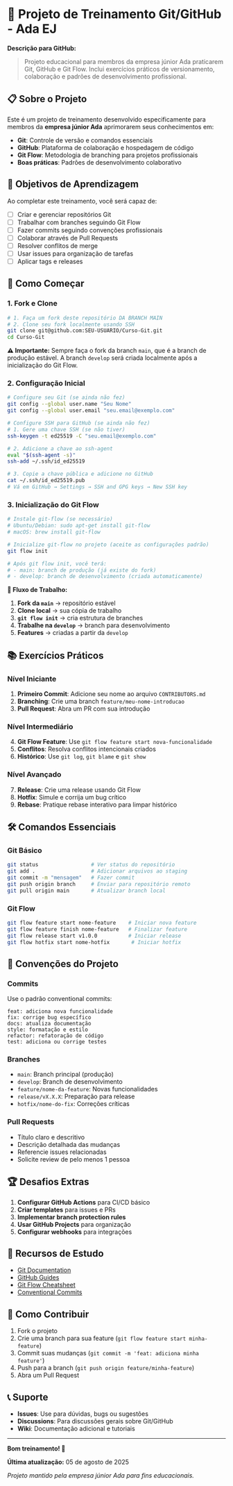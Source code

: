 # 🎯 Projeto de Treinamento Git/GitHub - Ada EJ

**Descrição para GitHub:**
> Projeto educacional para membros da empresa júnior Ada praticarem Git, GitHub e Git Flow. Inclui exercícios práticos de versionamento, colaboração e padrões de desenvolvimento profissional.

## 📋 Sobre o Projeto

Este é um projeto de treinamento desenvolvido especificamente para membros da **empresa júnior Ada** aprimorarem seus conhecimentos em:

- **Git**: Controle de versão e comandos essenciais
- **GitHub**: Plataforma de colaboração e hospedagem de código
- **Git Flow**: Metodologia de branching para projetos profissionais
- **Boas práticas**: Padrões de desenvolvimento colaborativo

## 🎯 Objetivos de Aprendizagem

Ao completar este treinamento, você será capaz de:

- [ ] Criar e gerenciar repositórios Git
- [ ] Trabalhar com branches seguindo Git Flow
- [ ] Fazer commits seguindo convenções profissionais
- [ ] Colaborar através de Pull Requests
- [ ] Resolver conflitos de merge
- [ ] Usar issues para organização de tarefas
- [ ] Aplicar tags e releases

## 🚀 Como Começar

### 1. **Fork e Clone**
```bash
# 1. Faça um fork deste repositório DA BRANCH MAIN
# 2. Clone seu fork localmente usando SSH
git clone git@github.com:SEU-USUARIO/Curso-Git.git
cd Curso-Git
```

**⚠️ Importante:** Sempre faça o fork da branch `main`, que é a branch de produção estável. A branch `develop` será criada localmente após a inicialização do Git Flow.

### 2. **Configuração Inicial**
```bash
# Configure seu Git (se ainda não fez)
git config --global user.name "Seu Nome"
git config --global user.email "seu.email@exemplo.com"

# Configure SSH para GitHub (se ainda não fez)
# 1. Gere uma chave SSH (se não tiver)
ssh-keygen -t ed25519 -C "seu.email@exemplo.com"

# 2. Adicione a chave ao ssh-agent
eval "$(ssh-agent -s)"
ssh-add ~/.ssh/id_ed25519

# 3. Copie a chave pública e adicione no GitHub
cat ~/.ssh/id_ed25519.pub
# Vá em GitHub → Settings → SSH and GPG keys → New SSH key
```

### 3. **Inicialização do Git Flow**
```bash
# Instale git-flow (se necessário)
# Ubuntu/Debian: sudo apt-get install git-flow
# macOS: brew install git-flow

# Inicialize git-flow no projeto (aceite as configurações padrão)
git flow init

# Após git flow init, você terá:
# - main: branch de produção (já existe do fork)
# - develop: branch de desenvolvimento (criada automaticamente)
```

**📝 Fluxo de Trabalho:**
1. **Fork da `main`** → repositório estável
2. **Clone local** → sua cópia de trabalho
3. **`git flow init`** → cria estrutura de branches
4. **Trabalhe na `develop`** → branch para desenvolvimento
5. **Features** → criadas a partir da `develop`

## 📚 Exercícios Práticos

### **Nível Iniciante**
1. **Primeiro Commit**: Adicione seu nome ao arquivo `CONTRIBUTORS.md`
2. **Branching**: Crie uma branch `feature/meu-nome-introducao`
3. **Pull Request**: Abra um PR com sua introdução

### **Nível Intermediário**
4. **Git Flow Feature**: Use `git flow feature start nova-funcionalidade`
5. **Conflitos**: Resolva conflitos intencionais criados
6. **Histórico**: Use `git log`, `git blame` e `git show`

### **Nível Avançado**
7. **Release**: Crie uma release usando Git Flow
8. **Hotfix**: Simule e corrija um bug crítico
9. **Rebase**: Pratique rebase interativo para limpar histórico

## 🛠️ Comandos Essenciais

### **Git Básico**
```bash
git status                 # Ver status do repositório
git add .                  # Adicionar arquivos ao staging
git commit -m "mensagem"   # Fazer commit
git push origin branch     # Enviar para repositório remoto
git pull origin main       # Atualizar branch local
```

### **Git Flow**
```bash
git flow feature start nome-feature    # Iniciar nova feature
git flow feature finish nome-feature   # Finalizar feature
git flow release start v1.0.0          # Iniciar release
git flow hotfix start nome-hotfix       # Iniciar hotfix
```

## 📝 Convenções do Projeto

### **Commits**
Use o padrão conventional commits:
```
feat: adiciona nova funcionalidade
fix: corrige bug específico
docs: atualiza documentação
style: formatação e estilo
refactor: refatoração de código
test: adiciona ou corrige testes
```

### **Branches**
- `main`: Branch principal (produção)
- `develop`: Branch de desenvolvimento
- `feature/nome-da-feature`: Novas funcionalidades
- `release/vX.X.X`: Preparação para release
- `hotfix/nome-do-fix`: Correções críticas

### **Pull Requests**
- Título claro e descritivo
- Descrição detalhada das mudanças
- Referencie issues relacionadas
- Solicite review de pelo menos 1 pessoa

## 🏆 Desafios Extras

1. **Configurar GitHub Actions** para CI/CD básico
2. **Criar templates** para issues e PRs
3. **Implementar branch protection rules**
4. **Usar GitHub Projects** para organização
5. **Configurar webhooks** para integrações

## 📖 Recursos de Estudo

- [Git Documentation](https://git-scm.com/doc)
- [GitHub Guides](https://guides.github.com/)
- [Git Flow Cheatsheet](https://danielkummer.github.io/git-flow-cheatsheet/)
- [Conventional Commits](https://www.conventionalcommits.org/)

## 🤝 Como Contribuir

1. Fork o projeto
2. Crie uma branch para sua feature (`git flow feature start minha-feature`)
3. Commit suas mudanças (`git commit -m 'feat: adiciona minha feature'`)
4. Push para a branch (`git push origin feature/minha-feature`)
5. Abra um Pull Request

## 📞 Suporte

- **Issues**: Use para dúvidas, bugs ou sugestões
- **Discussions**: Para discussões gerais sobre Git/GitHub
- **Wiki**: Documentação adicional e tutoriais

---

**Bom treinamento! 🚀**

**Última atualização:** 05 de agosto de 2025

*Projeto mantido pela empresa júnior Ada para fins educacionais.*
